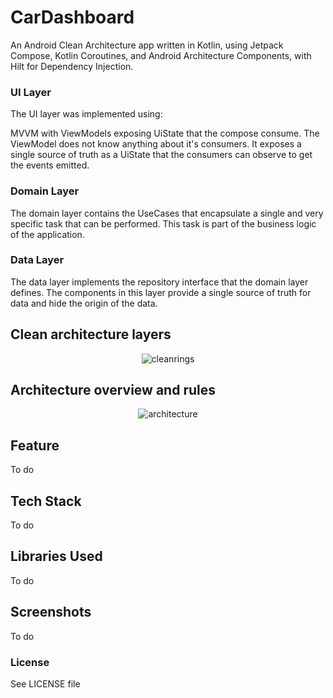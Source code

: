 # CarDashboard

An Android Clean Architecture app written in Kotlin, using Jetpack Compose, Kotlin Coroutines, and Android Architecture Components, with Hilt for Dependency Injection.

### UI Layer

The UI layer was implemented using:

MVVM with ViewModels exposing UiState that the compose consume. The ViewModel does not know anything about it's consumers.
It exposes a single source of truth as a UiState that the consumers can observe to get the events emitted.


### Domain Layer

The domain layer contains the UseCases that encapsulate a single and very specific task that can be performed. This task is part of the business logic of the application. 


### Data Layer

The data layer implements the repository interface that the domain layer defines. The components in this layer provide a single source of truth for data and hide the origin of the data.


## Clean architecture layers

<p align="center">
    <img src="images/rings.png" alt="cleanrings"/>
</p>

## Architecture overview and rules

<p align="center">
    <img src="https://github.com/user-attachments/assets/36f59221-701c-4fb7-8543-aeaf8acb3837" alt="architecture"/>
</p>

## Feature

To do

## Tech Stack

To do


## Libraries Used

To do

## Screenshots

To do

### License

See LICENSE file

